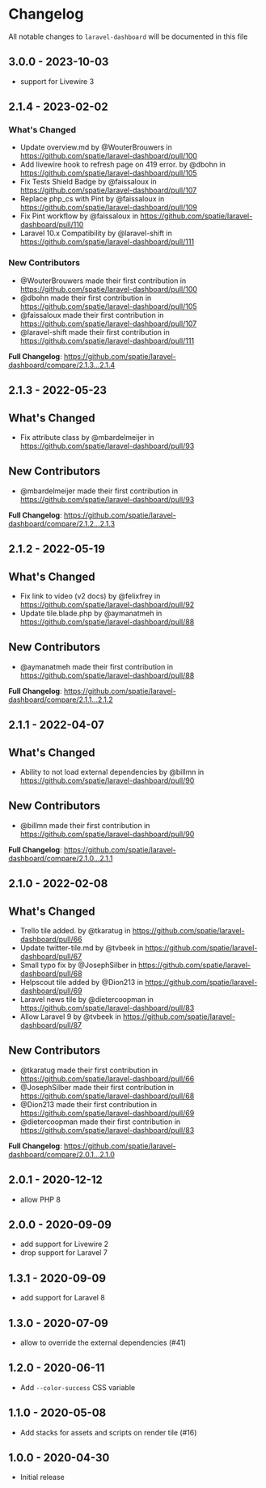 # Changelog

All notable changes to `laravel-dashboard` will be documented in this file

## 3.0.0 - 2023-10-03

- support for Livewire 3

## 2.1.4 - 2023-02-02

### What's Changed

- Update overview.md by @WouterBrouwers in https://github.com/spatie/laravel-dashboard/pull/100
- Add livewire hook to refresh page on 419 error. by @dbohn in https://github.com/spatie/laravel-dashboard/pull/105
- Fix Tests Shield Badge by @faissaloux in https://github.com/spatie/laravel-dashboard/pull/107
- Replace php_cs with Pint by @faissaloux in https://github.com/spatie/laravel-dashboard/pull/109
- Fix Pint workflow by @faissaloux in https://github.com/spatie/laravel-dashboard/pull/110
- Laravel 10.x Compatibility by @laravel-shift in https://github.com/spatie/laravel-dashboard/pull/111

### New Contributors

- @WouterBrouwers made their first contribution in https://github.com/spatie/laravel-dashboard/pull/100
- @dbohn made their first contribution in https://github.com/spatie/laravel-dashboard/pull/105
- @faissaloux made their first contribution in https://github.com/spatie/laravel-dashboard/pull/107
- @laravel-shift made their first contribution in https://github.com/spatie/laravel-dashboard/pull/111

**Full Changelog**: https://github.com/spatie/laravel-dashboard/compare/2.1.3...2.1.4

## 2.1.3 - 2022-05-23

## What's Changed

- Fix attribute class by @mbardelmeijer in https://github.com/spatie/laravel-dashboard/pull/93

## New Contributors

- @mbardelmeijer made their first contribution in https://github.com/spatie/laravel-dashboard/pull/93

**Full Changelog**: https://github.com/spatie/laravel-dashboard/compare/2.1.2...2.1.3

## 2.1.2 - 2022-05-19

## What's Changed

- Fix link to video (v2 docs) by @felixfrey in https://github.com/spatie/laravel-dashboard/pull/92
- Update tile.blade.php by @aymanatmeh in https://github.com/spatie/laravel-dashboard/pull/88

## New Contributors

- @aymanatmeh made their first contribution in https://github.com/spatie/laravel-dashboard/pull/88

**Full Changelog**: https://github.com/spatie/laravel-dashboard/compare/2.1.1...2.1.2

## 2.1.1 - 2022-04-07

## What's Changed

- Ability to not load external dependencies by @billmn in https://github.com/spatie/laravel-dashboard/pull/90

## New Contributors

- @billmn made their first contribution in https://github.com/spatie/laravel-dashboard/pull/90

**Full Changelog**: https://github.com/spatie/laravel-dashboard/compare/2.1.0...2.1.1

## 2.1.0 - 2022-02-08

## What's Changed

- Trello tile added. by @tkaratug in https://github.com/spatie/laravel-dashboard/pull/66
- Update twitter-tile.md by @tvbeek in https://github.com/spatie/laravel-dashboard/pull/67
- Small typo fix by @JosephSilber in https://github.com/spatie/laravel-dashboard/pull/68
- Helpscout tile added by @Dion213 in https://github.com/spatie/laravel-dashboard/pull/69
- Laravel news tile by @dietercoopman in https://github.com/spatie/laravel-dashboard/pull/83
- Allow Laravel 9 by @tvbeek in https://github.com/spatie/laravel-dashboard/pull/87

## New Contributors

- @tkaratug made their first contribution in https://github.com/spatie/laravel-dashboard/pull/66
- @JosephSilber made their first contribution in https://github.com/spatie/laravel-dashboard/pull/68
- @Dion213 made their first contribution in https://github.com/spatie/laravel-dashboard/pull/69
- @dietercoopman made their first contribution in https://github.com/spatie/laravel-dashboard/pull/83

**Full Changelog**: https://github.com/spatie/laravel-dashboard/compare/2.0.1...2.1.0

## 2.0.1 - 2020-12-12

- allow PHP 8

## 2.0.0 - 2020-09-09

- add support for Livewire 2
- drop support for Laravel 7

## 1.3.1 - 2020-09-09

- add support for Laravel 8

## 1.3.0 - 2020-07-09

- allow to override the external dependencies (#41)

## 1.2.0 - 2020-06-11

- Add `--color-success` CSS variable

## 1.1.0 - 2020-05-08

- Add stacks for assets and scripts on render tile (#16)

## 1.0.0 - 2020-04-30

- Initial release
